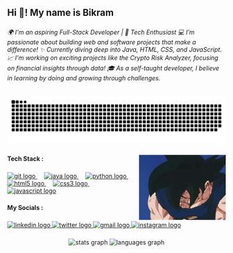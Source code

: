 <h2 align="left">Hi 👋! My name is Bikram</h2>

###

<h6 align="left">🌍 I'm an aspiring Full-Stack Developer | 🚀 Tech Enthusiast  💻 I’m passionate about building web and software projects that make a difference! ✨ Currently diving deep into Java, HTML, CSS, and JavaScript.  📈 I'm working on exciting projects like the Crypto Risk Analyzer, focusing on financial insights through data! 🎓 As a self-taught developer, I believe in learning by doing and growing through challenges.</h6>

###

<img src="https://raw.githubusercontent.com/heybikramjeetsingh/heybikramjeetsingh/output/snake.svg" alt="Snake animation" />

###

<img align="right" height="150" src="https://raw.githubusercontent.com/heybikramjeetsingh/heybikramjeetsingh/main/assets/goku-thumbs-up.gif"  />

###

<h4 align="left">Tech Stack :</h4>

###

<div align="left">
  <a href="https://cdn.jsdelivr.net/gh/devicons/devicon/icons/git/git-original.svg" target="_blank">
    <img src="https://cdn.jsdelivr.net/gh/devicons/devicon/icons/git/git-original.svg" height="30" alt="git logo" />
  </a>
  <img width="12" />
  <a href="https://cdn.jsdelivr.net/gh/devicons/devicon/icons/java/java-original.svg" target="_blank">
    <img src="https://cdn.jsdelivr.net/gh/devicons/devicon/icons/java/java-original.svg" height="30" alt="java logo" />
  </a>
  <img width="12" />
  <a href="https://cdn.jsdelivr.net/gh/devicons/devicon/icons/python/python-original.svg" target="_blank">
    <img src="https://cdn.jsdelivr.net/gh/devicons/devicon/icons/python/python-original.svg" height="30" alt="python logo" />
  </a>
  <img width="12" />
  <a href="https://cdn.jsdelivr.net/gh/devicons/devicon/icons/html5/html5-original.svg" target="_blank">
    <img src="https://cdn.jsdelivr.net/gh/devicons/devicon/icons/html5/html5-original.svg" height="30" alt="html5 logo" />
  </a>
  <img width="12" />
  <a href="https://cdn.jsdelivr.net/gh/devicons/devicon/icons/css3/css3-original.svg" target="_blank">
    <img src="https://cdn.jsdelivr.net/gh/devicons/devicon/icons/css3/css3-original.svg" height="30" alt="css3 logo" />
  </a>
  <img width="12" />
  <a href="https://cdn.jsdelivr.net/gh/devicons/devicon/icons/javascript/javascript-original.svg" target="_blank">
    <img src="https://cdn.jsdelivr.net/gh/devicons/devicon/icons/javascript/javascript-original.svg" height="30" alt="javascript logo" />
  </a>
</div>

###

<h4 align="left">My Socials :</h4>

###

<div align="left">
  <a href="https://www.linkedin.com/in/heybikramjeetsingh" target="_blank">
    <img src="https://raw.githubusercontent.com/maurodesouza/profile-readme-generator/master/src/assets/icons/social/linkedin/default.svg" width="47" height="35" alt="linkedin logo"  />
  </a>
  <a href="https://x.com/bikram_jeet_x" target="_blank">
    <img src="https://raw.githubusercontent.com/maurodesouza/profile-readme-generator/master/src/assets/icons/social/twitter/default.svg" width="47" height="35" alt="twitter logo"  />
  </a>
  <a href="mailto:heybikramjeetsingh@gmail.com" target="_blank">
    <img src="https://raw.githubusercontent.com/maurodesouza/profile-readme-generator/master/src/assets/icons/social/gmail/default.svg" width="47" height="35" alt="gmail logo"  />
  </a>
  <a href="https://www.instagram.com/heybikramjeetsingh/" target="_blank">
    <img src="https://raw.githubusercontent.com/maurodesouza/profile-readme-generator/master/src/assets/icons/social/instagram/default.svg" width="47" height="35" alt="instagram logo"  />
  </a>
</div>

###

<div align="center">
  <img src="https://github-readme-stats.vercel.app/api?username=heybikramjeetsingh&hide_title=false&hide_rank=true&show_icons=true&include_all_commits=true&count_private=true&disable_animations=false&theme=github_dark&locale=en&hide_border=true" height="150" alt="stats graph"  />
  <img src="https://github-readme-stats.vercel.app/api/top-langs?username=heybikramjeetsingh&locale=en&hide_title=false&layout=compact&card_width=320&langs_count=5&theme=github_dark&hide_border=true" height="150" alt="languages graph"  />
</div>
